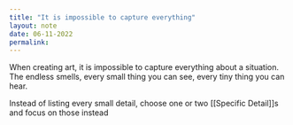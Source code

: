 ```yaml
---
title: "It is impossible to capture everything"
layout: note
date: 06-11-2022
permalink:
---
```


When creating art, it is impossible to capture everything about a situation. The endless smells, every small thing you can see, every tiny thing you can hear. 

Instead of listing every small detail, choose one or two [[Specific Detail]]s and focus on those instead 